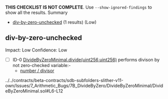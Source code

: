 **THIS CHECKLIST IS NOT COMPLETE**. Use `--show-ignored-findings` to show all the results.
Summary
 - [div-by-zero-unchecked](#div-by-zero-unchecked) (1 results) (Low)
## div-by-zero-unchecked
Impact: Low
Confidence: Low
 - [ ] ID-0
[DivideByZeroMinimal.divide(uint256,uint256)](../../contracts/beta-contracts/sdb-subfolders-slither-v11-own/Issues/7_Arithmetic_Bugs/7B_DivideByZero/DivideByZeroMinimal/DivideByZeroMinimal.sol#L6-L12) performs divison by not zero-checked variable:- 
	- [number / divisor](../../contracts/beta-contracts/sdb-subfolders-slither-v11-own/Issues/7_Arithmetic_Bugs/7B_DivideByZero/DivideByZeroMinimal/DivideByZeroMinimal.sol#L11)

../../contracts/beta-contracts/sdb-subfolders-slither-v11-own/Issues/7_Arithmetic_Bugs/7B_DivideByZero/DivideByZeroMinimal/DivideByZeroMinimal.sol#L6-L12


